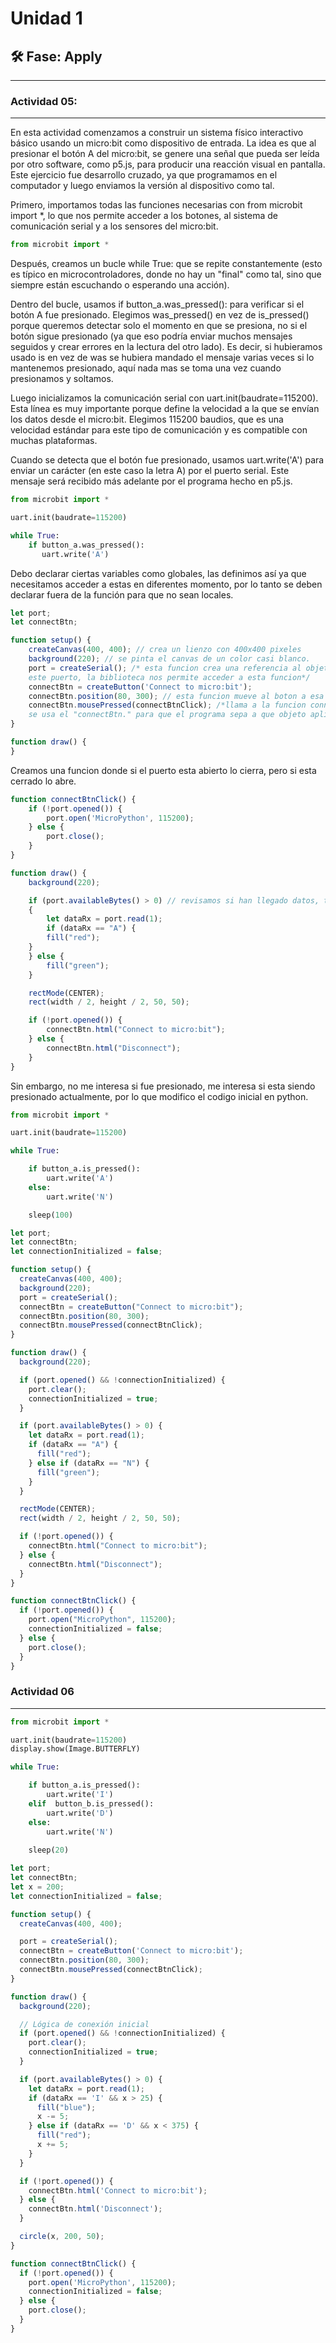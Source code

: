 # Unidad 1

## 🛠 Fase: Apply

--- 
### Actividad 05:
---
En esta actividad comenzamos a construir un sistema físico interactivo básico usando un micro:bit como dispositivo de entrada. La idea es que al presionar el botón A del micro:bit, se genere una señal que pueda ser leída por otro software, como p5.js, para producir una reacción visual en pantalla. Este ejercicio fue desarrollo cruzado, ya que programamos en el computador y luego enviamos la versión al dispositivo como tal.

Primero, importamos todas las funciones necesarias con from microbit import *, lo que nos permite acceder a los botones, al sistema de comunicación serial y a los sensores del micro:bit.

``` py
from microbit import *
```

Después, creamos un bucle while True: que se repite constantemente (esto es típico en microcontroladores, donde no hay un "final" como tal, sino que siempre están escuchando o esperando una acción).

Dentro del bucle, usamos if button_a.was_pressed(): para verificar si el botón A fue presionado. Elegimos was_pressed() en vez de is_pressed() porque queremos detectar solo el momento en que se presiona, no si el botón sigue presionado (ya que eso podría enviar muchos mensajes seguidos y crear errores en la lectura del otro lado). Es decir, si hubieramos usado is en vez de was se hubiera mandado el mensaje varias veces si lo mantenemos presionado, aquí nada mas se toma una vez cuando presionamos y soltamos.

Luego inicializamos la comunicación serial con uart.init(baudrate=115200). Esta línea es muy importante porque define la velocidad a la que se envían los datos desde el micro:bit. Elegimos 115200 baudios, que es una velocidad estándar para este tipo de comunicación y es compatible con muchas plataformas.

Cuando se detecta que el botón fue presionado, usamos uart.write('A') para enviar un carácter (en este caso la letra A) por el puerto serial. Este mensaje será recibido más adelante por el programa hecho en p5.js.


``` py
from microbit import *

uart.init(baudrate=115200)

while True:
    if button_a.was_pressed():
       uart.write('A')
```

Debo declarar ciertas variables como globales, las definimos así ya que necesitamos acceder a estas en diferentes momento, por lo tanto se deben declarar fuera de la función para que no sean locales. 

``` js
let port;
let connectBtn;

function setup() {
    createCanvas(400, 400); // crea un lienzo con 400x400 pixeles
    background(220); // se pinta el canvas de un color casi blanco.
    port = createSerial(); /* esta funcion crea una referencia al objeto que va a representar
    este puerto, la biblioteca nos permite acceder a esta funcion*/
    connectBtn = createButton('Connect to micro:bit');
    connectBtn.position(80, 300); // esta funcion mueve al boton a esa posicion.
    connectBtn.mousePressed(connectBtnClick); /*llama a la funcion connectBtnClick cuando se presiona, 
    se usa el "connectBtn." para que el programa sepa a que objeto aplicarle la funcion*/
}

function draw() {
}
```
Creamos una funcion donde si el puerto esta abierto lo cierra, pero si esta cerrado lo abre.

``` js
function connectBtnClick() {
    if (!port.opened()) {
        port.open('MicroPython', 115200);
    } else {
        port.close();
    }
}
```

``` js
function draw() {
    background(220);

    if (port.availableBytes() > 0) // revisamos si han llegado datos, todo esto se hace para darle retroalimentacion al usuario.
    {
        let dataRx = port.read(1);
        if (dataRx == "A") {
        fill("red");
    }
    } else {
        fill("green");
    }

    rectMode(CENTER);
    rect(width / 2, height / 2, 50, 50);

    if (!port.opened()) {
        connectBtn.html("Connect to micro:bit");
    } else {
        connectBtn.html("Disconnect");
    }
}
```

Sin embargo, no me interesa si fue presionado, me interesa si esta siendo presionado actualmente, por lo que modifico el codigo inicial en python.


``` py
from microbit import *

uart.init(baudrate=115200)

while True:

    if button_a.is_pressed():
        uart.write('A')
    else:
        uart.write('N')

    sleep(100)
```
``` js
let port;
let connectBtn;
let connectionInitialized = false;

function setup() {
  createCanvas(400, 400);
  background(220);
  port = createSerial();
  connectBtn = createButton("Connect to micro:bit");
  connectBtn.position(80, 300);
  connectBtn.mousePressed(connectBtnClick);
}

function draw() {
  background(220);

  if (port.opened() && !connectionInitialized) {
    port.clear();
    connectionInitialized = true;
  }

  if (port.availableBytes() > 0) {
    let dataRx = port.read(1);
    if (dataRx == "A") {
      fill("red");
    } else if (dataRx == "N") {
      fill("green");
    }
  }

  rectMode(CENTER);
  rect(width / 2, height / 2, 50, 50);

  if (!port.opened()) {
    connectBtn.html("Connect to micro:bit");
  } else {
    connectBtn.html("Disconnect");
  }
}

function connectBtnClick() {
  if (!port.opened()) {
    port.open("MicroPython", 115200);
    connectionInitialized = false;
  } else {
    port.close();
  }
}
```


### Actividad 06
---
``` py
from microbit import *

uart.init(baudrate=115200)
display.show(Image.BUTTERFLY)

while True:

    if button_a.is_pressed():
        uart.write('I')
    elif  button_b.is_pressed():
        uart.write('D')
    else:
        uart.write('N')
           
    sleep(20)

```
``` js
let port;
let connectBtn;
let x = 200;
let connectionInitialized = false;

function setup() {
  createCanvas(400, 400);

  port = createSerial();
  connectBtn = createButton('Connect to micro:bit');
  connectBtn.position(80, 300);
  connectBtn.mousePressed(connectBtnClick);
}

function draw() {
  background(220);

  // Lógica de conexión inicial
  if (port.opened() && !connectionInitialized) {
    port.clear();
    connectionInitialized = true;
  }

  if (port.availableBytes() > 0) {
    let dataRx = port.read(1);
    if (dataRx == 'I' && x > 25) {
      fill("blue");
      x -= 5;
    } else if (dataRx == 'D' && x < 375) {
      fill("red");
      x += 5;
    }
  }

  if (!port.opened()) {
    connectBtn.html('Connect to micro:bit');
  } else {
    connectBtn.html('Disconnect');
  }

  circle(x, 200, 50);
}

function connectBtnClick() {
  if (!port.opened()) {
    port.open('MicroPython', 115200);
    connectionInitialized = false;
  } else {
    port.close();
  }
}
``` 


